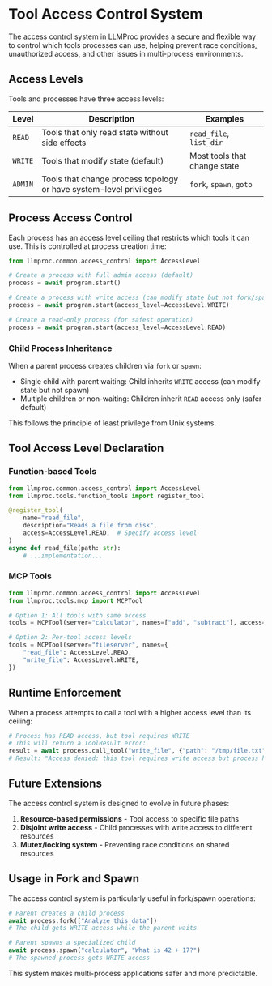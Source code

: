 # Tool Access Control System

The access control system in LLMProc provides a secure and flexible way to control which tools processes can use, helping prevent race conditions, unauthorized access, and other issues in multi-process environments.

## Access Levels

Tools and processes have three access levels:

| Level | Description | Examples |
|-------|-------------|----------|
| `READ` | Tools that only read state without side effects | `read_file`, `list_dir` |
| `WRITE` | Tools that modify state (default) | Most tools that change state |
| `ADMIN` | Tools that change process topology or have system-level privileges | `fork`, `spawn`, `goto` |

## Process Access Control

Each process has an access level ceiling that restricts which tools it can use. This is controlled at process creation time:

```python
from llmproc.common.access_control import AccessLevel

# Create a process with full admin access (default)
process = await program.start()

# Create a process with write access (can modify state but not fork/spawn)
process = await program.start(access_level=AccessLevel.WRITE)

# Create a read-only process (for safest operation)
process = await program.start(access_level=AccessLevel.READ)
```

### Child Process Inheritance 

When a parent process creates children via `fork` or `spawn`:

- Single child with parent waiting: Child inherits `WRITE` access (can modify state but not spawn)
- Multiple children or non-waiting: Children inherit `READ` access only (safer default)

This follows the principle of least privilege from Unix systems.

## Tool Access Level Declaration

### Function-based Tools

```python
from llmproc.common.access_control import AccessLevel
from llmproc.tools.function_tools import register_tool

@register_tool(
    name="read_file", 
    description="Reads a file from disk",
    access=AccessLevel.READ,  # Specify access level
)
async def read_file(path: str):
    # ...implementation...
```

### MCP Tools

```python
from llmproc.common.access_control import AccessLevel
from llmproc.tools.mcp import MCPTool

# Option 1: All tools with same access
tools = MCPTool(server="calculator", names=["add", "subtract"], access=AccessLevel.READ)

# Option 2: Per-tool access levels
tools = MCPTool(server="fileserver", names={
    "read_file": AccessLevel.READ,
    "write_file": AccessLevel.WRITE,
})
```

## Runtime Enforcement

When a process attempts to call a tool with a higher access level than its ceiling:

```python
# Process has READ access, but tool requires WRITE
# This will return a ToolResult error:
result = await process.call_tool("write_file", {"path": "/tmp/file.txt", "content": "data"})
# Result: "Access denied: this tool requires write access but process has read"
```

## Future Extensions

The access control system is designed to evolve in future phases:

1. **Resource-based permissions** - Tool access to specific file paths
2. **Disjoint write access** - Child processes with write access to different resources
3. **Mutex/locking system** - Preventing race conditions on shared resources

## Usage in Fork and Spawn

The access control system is particularly useful in fork/spawn operations:

```python
# Parent creates a child process
await process.fork(["Analyze this data"])
# The child gets WRITE access while the parent waits

# Parent spawns a specialized child
await process.spawn("calculator", "What is 42 + 17?")
# The spawned process gets WRITE access
```

This system makes multi-process applications safer and more predictable.